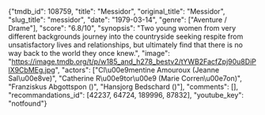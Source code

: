 {"tmdb_id": 108759, "title": "Messidor", "original_title": "Messidor", "slug_title": "messidor", "date": "1979-03-14", "genre": ["Aventure / Drame"], "score": "6.8/10", "synopsis": "Two young women from very different backgrounds journey into the countryside seeking respite from unsatisfactory lives and relationships, but ultimately find that there is no way back to the world they once knew.", "image": "https://image.tmdb.org/t/p/w185_and_h278_bestv2/tYWB2FacfZpj90u8DiPlX9CbMEg.jpg", "actors": ["Cl\u00e9mentine Amouroux (Jeanne Sal\u00e8ve)", "Catherine R\u00e9tor\u00e9 (Marie Corren\u00e7on)", "Franziskus Abgottspon ()", "Hansjorg Bedschard ()"], "comments": [], "recommandations_id": [42237, 64724, 189996, 87832], "youtube_key": "notfound"}